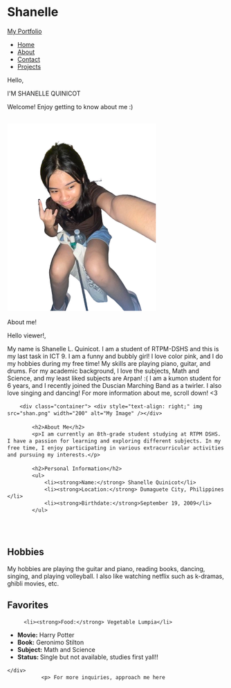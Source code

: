 # Shanelle

<!DOCTYPE html>
<html lang="en">

<head>
    <meta charset="UTF-8">
    <meta http-equiv="X-UA-Compatible" content="IE-edge">
    <meta name="viewport" content="width=device-width, initial-scale=1.0">
    <title>Personal Site</title>
    <link rel="stylesheet" type="text/css" href="style (2).css" />
    <script src="https://kit.fontawesome.com/c8e4d183c2.js" crossorigin="anonymous"></script>
    <style>
        .box-container {
            display: flex;
            flex-wrap: wrap;
        }
        .box-1, .box-2 {
            border: 1px solid #000;
            padding: 1px;
            margin: 10px;
            text-align: center;
            max-width: 50%;
        }
        .box-1 img, .box-2 img {
            max-width: 100%;
            height: auto;
        }
        /* Add styles for contact-me, footer, and a-social-b */
        .contact-me {
            text-align: center;
            margin-top: 20px;
        }
        footer {
            text-align: center;
            margin-top: 20px;
        }
        .social-icons {
            margin-top: 20px;
        }
        .a-social-b {
            text-align: center;
            margin-top: 20px;
        }
    </style>
</head>

<body>
    <section>
        <nav>
            <a href="/" class="logo">My Portfolio</a>
            <ul>
                <li><a href="/" class="active">Home</a></li>
                <li><a href="/">About</a></li>
                <li><a href="contact (1).css">Contact</a></li>
                <li><a href="https://github.com/shaniqs/Shanelle.git" target="_blank">Projects</a></li>
            </ul>
            <div class="toggle"></div>
        </nav>
        <div class="text-container">
            <p>Hello,</p>
            <p>I'M SHANELLE QUINICOT</p>
            <p>Welcome! Enjoy getting to know about me :) </p>
        </div>
        <img src="pictureofme.png" class="model" alt="">
    </section>
    <div class="modal" id="modal">
        <div class="modal-header">
        </div>
        <div class="modal-body">
        </div>
    </div>
    <div id="overlay"></div>
    <div class="about-container">
        <img src="YESME.png" class="abotimg" alt="">
        <div class="about-text">
            <p>About me!</p>
            <p>Hello viewer!,</p>
            <p>My name is Shanelle L. Quinicot. I am a student of RTPM-DSHS and this is my last task in ICT 9. I am a funny and bubbly girl! I love color pink, and I do my hobbies during my free time! My skills are playing piano, guitar, and drums. For my academic background, I love the subjects, Math and Science, and my least liked subjects are Arpan! :( I am a kumon student for  6 years, and I recently joined the Duscian Marching Band as a twirler. I also love singing and dancing! For more information about me, scroll down! <3
            </p>

</div></div></div>
<div>
 <div class="about-me-section">

        <div class="container"> <div style="text-align: right;" img src="shan.png" width="200" alt="My Image" /></div>

            <h2>About Me</h2>
            <p>I am currently an 8th-grade student studying at RTPM DSHS. I have a passion for learning and exploring different subjects. In my free time, I enjoy participating in various extracurricular activities and pursuing my interests.</p>
            
            <h2>Personal Information</h2>
            <ul>
                <li><strong>Name:</strong> Shanelle Quinicot</li>
                <li><strong>Location:</strong> Dumaguete City, Philippines </li>
                <li><strong>Birthdate:</strong>September 19, 2009</li>
            </ul>
            
<br><br>

  <h2>Hobbies</h2>
        <p>My hobbies are playing the guitar and piano, reading books, dancing, singing, and playing volleyball. I also like watching netflix such as k-dramas, ghibli movies, etc.</p>



  <h2>Favorites</h2>
            <ul>

      <li><strong>Food:</strong> Vegetable Lumpia</li>
 <li><strong>Movie:</strong> Harry Potter</li>
 <li><strong>Book:</strong> Geronimo Stilton </li>
 <li><strong>Subject:</strong> Math and Science</li>
 <li><strong>Status: </strong>Single but not available, studies first yall!! </li>
</ul>

    </div>
               <p> For more inquiries, approach me here
</p>
        <div class="social-icons">
            <a href="https://www.facebook.com/profile.php?id=100069048642690"></i></a>
                    </div>
    </footer>
    <div class="a-social-b">
        <a href="https://web.facebook.com/profile.php?id=100008665590913" target="_blank"><i
                class="fab fa-facebook-f"></i></a>
       </div> </div>  </html>
